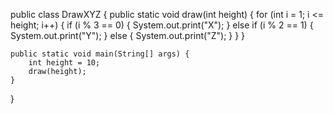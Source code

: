 public class DrawXYZ {
    public static void draw(int height) {
        for (int i = 1; i <= height; i++) {
            if (i % 3 == 0) {
                System.out.print("X");
            } else if (i % 2 == 1) {
                System.out.print("Y");
            } else {
                System.out.print("Z");
            }
        }
    }

    public static void main(String[] args) {
        int height = 10;
        draw(height);
    }
}
